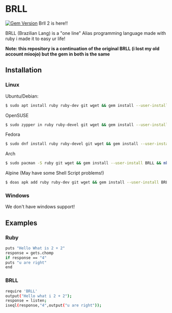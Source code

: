 # BRLL
[![Gem Version](https://badge.fury.io/rb/BRLL.svg)](https://badge.fury.io/rb/BRLL)
Brll 2 is here!!

BRLL (Brazilian Lang) is a "one line" Alias programming language made with ruby
i made it to easy ur life!

**Note: this repository is a continuation of the original BRLL (i lost my old account mioojo) but the gem in both is the same** 

## Installation

### Linux
Ubuntu/Debian:

```sh
$ sudo apt install ruby ruby-dev git wget && gem install --user-install BRLL && mkdir brll-workspace && cd brll-workspace && wget -q https://raw.githubusercontent.com/southernclaim/BRLL/refs/heads/main/brll && chmod +x ./brll && sudo mv ./brll /usr/local/bin/ && cd .. && rm -rf brll-workspace && echo "BRLL Installed! use $ brll -h"
```

OpenSUSE

```sh
$ sudo zypper in ruby ruby-devel git wget && gem install --user-install BRLL && mkdir brll-workspace && cd brll-workspace && wget -q https://raw.githubusercontent.com/southernclaim/BRLL/refs/heads/main/brll && chmod +x ./brll && sudo mv ./brll /usr/local/bin/ && cd .. && rm -rf brll-workspace && echo "BRLL Installed! use $ brll -h"
```

Fedora

```sh
$ sudo dnf install ruby ruby-devel git wget && gem install --user-install BRLL && mkdir brll-workspace && cd brll-workspace && wget -q https://raw.githubusercontent.com/southernclaim/BRLL/refs/heads/main/brll && chmod +x ./brll && sudo mv ./brll /usr/local/bin/ && cd .. && rm -rf brll-workspace && echo "BRLL Installed! use $ brll -h"
```

Arch

```sh
$ sudo pacman -S ruby git wget && gem install --user-install BRLL && mkdir brll-workspace && cd brll-workspace && wget -q https://raw.githubusercontent.com/southernclaim/BRLL/refs/heads/main/brll && chmod +x ./brll && sudo mv ./brll /usr/local/bin/ && cd .. && rm -rf brll-workspace && echo "BRLL Installed! use $ brll -h"
```

Alpine (May have some Shell Script problems!)

```sh
$ doas apk add ruby ruby-dev git wget && gem install --user-install BRLL && mkdir brll-workspace && cd brll-workspace && wget -q https://raw.githubusercontent.com/southernclaim/BRLL/refs/heads/main/brll && chmod +x ./brll && sudo mv ./brll /usr/local/bin/ && cd .. && rm -rf brll-workspace && echo "BRLL Installed! use $ brll -h"
```

### Windows
We don't have windows support!

## Examples

### Ruby
```sh
puts "Hello What is 2 + 2"
response = gets.chomp
if response == "4"
puts "u are right"
end
```
### BRLL
```sh
require 'BRLL'
output("Hello what i 2 + 2");
response = listen;
iseql(response,"4",output("u are right"));
```

